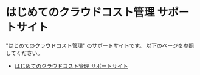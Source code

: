# はじめてのクラウドコスト管理 サポートサイト

"はじめてのクラウドコスト管理" のサポートサイトです。
以下のページを参照してください。

- [はじめてのクラウドコスト管理 サポートサイト](https://growcite.github.io/gihyo-cloud-cost-management-support/)
